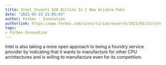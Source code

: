 ```yaml
---
title: Intel Invests $20 Billion In 2 New Arizona Fabs
date: "2021-03-23 21:05:43"
author: Forbes - Innovation
authorlink: https://www.forbes.com/sites/tiriasresearch/2021/03/23/intel-invests-20-billion-in-2-new-arizona-fabs/
tags:
- Forbes-Innovation
---
```

Intel is also taking a more open approach to being a foundry service provider by indicating that it wants to manufacture for other CPU architectures and is willing to manufacture even for its competition.